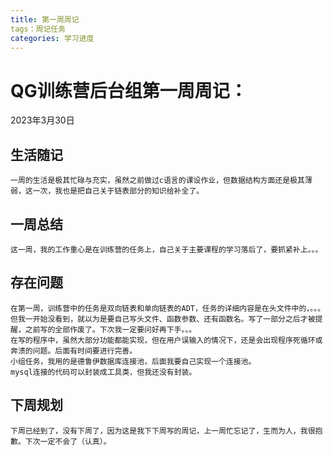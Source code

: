 ```yaml
---
title: 第一周周记
tags：周记任务
categories: 学习进度
---
```


# QG训练营后台组第一周周记：
2023年3月30日
<!-- more --> 
## 生活随记
	一周的生活是极其忙碌与充实，虽然之前做过c语言的课设作业，但数据结构方面还是极其薄弱，这一次，我也是把自己关于链表部分的知识给补全了。


## 一周总结
	这一周，我的工作重心是在训练营的任务上，自己关于主要课程的学习落后了，要抓紧补上。。。


## 存在问题
	在第一周，训练营中的任务是双向链表和单向链表的ADT，任务的详细内容是在头文件中的，。。。但我一开始没看到，就以为是要自己写头文件、函数参数、还有函数名。写了一部分之后才被提醒，之前写的全部作废了。下次我一定要问好再下手。。。
	在写的程序中，虽然大部分功能都能实现，但在用户误输入的情况下，还是会出现程序死循环或奔溃的问题。后面有时间要进行完善。
	小组任务，我用的是德鲁伊数据库连接池，后面我要自己实现一个连接池。
	mysql连接的代码可以封装成工具类，但我还没有封装。


## 下周规划
	下周已经到了，没有下周了，因为这是我下下周写的周记，上一周忙忘记了，生而为人，我很抱歉。下次一定不会了（认真）。
